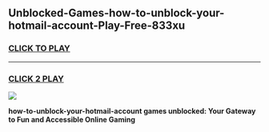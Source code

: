 
## Unblocked-Games-how-to-unblock-your-hotmail-account-Play-Free-833xu
<h3>
<a href="https://premium76.site?title=how-to-unblock-your-hotmail-account&ref=20M">CLICK TO PLAY</a></h3>
<hr>

<h3>
<a href="https://premium76.site?title=how-to-unblock-your-hotmail-account&ref=20M">CLICK 2 PLAY</a>
  
</h3>

<a href="https://premium76.site?title=how-to-unblock-your-hotmail-account&ref=19M"><img src="https://clearcache.store/games.png"></a>


**how-to-unblock-your-hotmail-account games unblocked: Your Gateway to Fun and Accessible Online Gaming**
